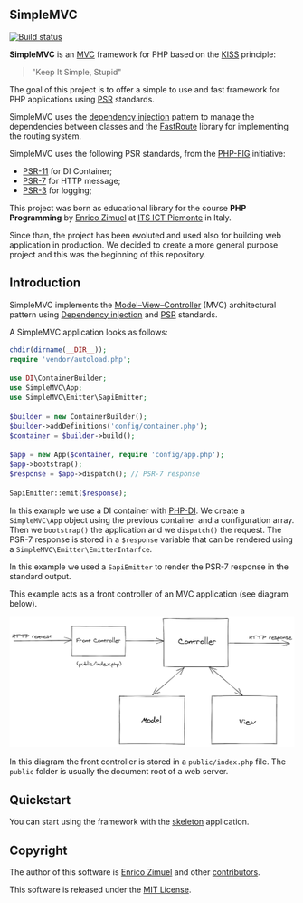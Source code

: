 ## SimpleMVC

[![Build status](https://github.com/simplemvc/framework/workflows/PHP%20test/badge.svg)](https://github.com/simplemvc/framework/actions)

**SimpleMVC** is an [MVC](https://en.wikipedia.org/wiki/Model%E2%80%93view%E2%80%93controller) framework
for PHP based on the [KISS](https://en.wikipedia.org/wiki/KISS_principle) principle:

> "Keep It Simple, Stupid"

The goal of this project is to offer a simple to use and fast framework for PHP applications
using [PSR](https://www.php-fig.org/psr/) standards.

SimpleMVC uses the [dependency injection](https://en.wikipedia.org/wiki/Dependency_injection) pattern to manage
the dependencies between classes and the [FastRoute](https://github.com/nikic/FastRoute) library
for implementing the routing system.

SimpleMVC uses the following PSR standards, from the [PHP-FIG](https://www.php-fig.org/) initiative:

- [PSR-11](https://www.php-fig.org/psr/psr-11/) for DI Container;
- [PSR-7](https://www.php-fig.org/psr/psr-7/) for HTTP message;
- [PSR-3](https://www.php-fig.org/psr/psr-3/) for logging;

This project was born as educational library for the course **PHP Programming** by [Enrico Zimuel](https://www.zimuel.it/)
at [ITS ICT Piemonte](http://www.its-ictpiemonte.it/) in Italy.

Since than, the project has been evoluted and used also for building web application
in production. We decided to create a more general purpose project and this was the beginning
of this repository.

## Introduction

SimpleMVC implements the [Model–View–Controller](https://en.wikipedia.org/wiki/Model%E2%80%93view%E2%80%93controller) (MVC)
architectural pattern using [Dependency injection](https://en.wikipedia.org/wiki/Dependency_injection)
and [PSR](https://www.php-fig.org/psr/) standards.

A SimpleMVC application looks as follows:

```php
chdir(dirname(__DIR__));
require 'vendor/autoload.php';

use DI\ContainerBuilder;
use SimpleMVC\App;
use SimpleMVC\Emitter\SapiEmitter;

$builder = new ContainerBuilder();
$builder->addDefinitions('config/container.php');
$container = $builder->build();

$app = new App($container, require 'config/app.php');
$app->bootstrap();
$response = $app->dispatch(); // PSR-7 response

SapiEmitter::emit($response);
```

In this example we use a DI container with [PHP-DI](https://php-di.org/). We create a `SimpleMVC\App` object
using the previous container and a configuration array. Then we `bootstrap()` the application and we `dispatch()`
the request. The PSR-7 response is stored in a `$response` variable that can be rendered using a
`SimpleMVC\Emitter\EmitterIntarfce`.

In this example we used a `SapiEmitter` to render the PSR-7 response in the standard output.

This example acts as a front controller of an MVC application (see diagram below).

![MVC diagram](doc/mvc.png)

In this diagram the front controller is stored in a `public/index.php` file. 
The `public` folder is usually the document root of a web server.

## Quickstart

You can start using the framework with the [skeleton](https://github.com/simplemvc/skeleton) application.

## Copyright

The author of this software is [Enrico Zimuel](https://github.com/ezimuel/) and other [contributors](https://github.com/simplemvc/framework/graphs/contributors).

This software is released under the [MIT License](/LICENSE).
